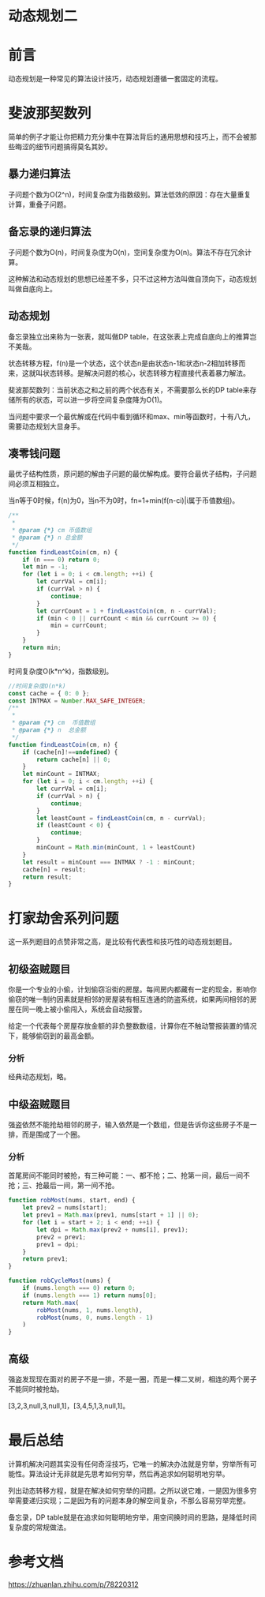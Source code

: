# 动态规划二

# 前言

动态规划是一种常见的算法设计技巧，动态规划遵循一套固定的流程。

# 斐波那契数列

简单的例子才能让你把精力充分集中在算法背后的通用思想和技巧上，而不会被那些晦涩的细节问题搞得莫名其妙。

## 暴力递归算法

子问题个数为O(2^n)，时间复杂度为指数级别。算法低效的原因：存在大量重复计算，重叠子问题。

## 备忘录的递归算法

子问题个数为O(n)，时间复杂度为O(n)，空间复杂度为O(n)。算法不存在冗余计算。

这种解法和动态规划的思想已经差不多，只不过这种方法叫做自顶向下，动态规划叫做自底向上。

## 动态规划

备忘录独立出来称为一张表，就叫做DP table，在这张表上完成自底向上的推算岂不美哉。

状态转移方程，f(n)是一个状态，这个状态n是由状态n-1和状态n-2相加转移而来，这就叫状态转移。是解决问题的核心，状态转移方程直接代表着暴力解法。

斐波那契数列：当前状态之和之前的两个状态有关，不需要那么长的DP table来存储所有的状态，可以进一步将空间复杂度降为O(1)。

当问题中要求一个最优解或在代码中看到循环和max、min等函数时，十有八九，需要动态规划大显身手。

## 凑零钱问题

最优子结构性质，原问题的解由子问题的最优解构成。要符合最优子结构，子问题间必须互相独立。

当n等于0时候，f(n)为0，当n不为0时，fn=1+min(f(n-ci)|i属于币值数组)。

```js
/**
 * 
 * @param {*} cm 币值数组
 * @param {*} n 总金额
 */
function findLeastCoin(cm, n) {
    if (n === 0) return 0;
    let min = -1;
    for (let i = 0; i < cm.length; ++i) {
        let currVal = cm[i];
        if (currVal > n) {
            continue;
        }
        let currCount = 1 + findLeastCoin(cm, n - currVal);
        if (min < 0 || currCount < min && currCount >= 0) {
            min = currCount;
        }
    }
    return min;
}
```

时间复杂度O(k*n^k)，指数级别。

```js
//时间复杂度O(n*k)
const cache = { 0: 0 };
const INTMAX = Number.MAX_SAFE_INTEGER;
/**
 * 
 * @param {*} cm  币值数组
 * @param {*} n  总金额
 */
function findLeastCoin(cm, n) {
    if (cache[n]!==undefined) {
        return cache[n] || 0;
    }
    let minCount = INTMAX;
    for (let i = 0; i < cm.length; ++i) {
        let currVal = cm[i];
        if (currVal > n) {
            continue;
        }
        let leastCount = findLeastCoin(cm, n - currVal);
        if (leastCount < 0) {
            continue;
        }
        minCount = Math.min(minCount, 1 + leastCount)
    }
    let result = minCount === INTMAX ? -1 : minCount;
    cache[n] = result;
    return result;
}
```

# 打家劫舍系列问题

这一系列题目的点赞非常之高，是比较有代表性和技巧性的动态规划题目。

## 初级盗贼题目

你是一个专业的小偷，计划偷窃沿街的房屋。每间房内都藏有一定的现金，影响你偷窃的唯一制约因素就是相邻的房屋装有相互连通的防盗系统，如果两间相邻的房屋在同一晚上被小偷闯入，系统会自动报警。

给定一个代表每个房屋存放金额的非负整数数组，计算你在不触动警报装置的情况下，能够偷窃到的最高金额。

### 分析

经典动态规划，略。

## 中级盗贼题目

强盗依然不能抢劫相邻的房子，输入依然是一个数组，但是告诉你这些房子不是一排，而是围成了一个圈。

### 分析

首尾房间不能同时被抢，有三种可能：一、都不抢；二、抢第一间，最后一间不抢；三、抢最后一间，第一间不抢。

```js
function robMost(nums, start, end) {
    let prev2 = nums[start];
    let prev1 = Math.max(prev1, nums[start + 1] || 0);
    for (let i = start + 2; i < end; ++i) {
        let dpi = Math.max(prev2 + nums[i], prev1);
        prev2 = prev1;
        prev1 = dpi;
    }
    return prev1;
}

function robCycleMost(nums) {
    if (nums.length === 0) return 0;
    if (nums.length === 1) return nums[0];
    return Math.max(
        robMost(nums, 1, nums.length),
        robMost(nums, 0, nums.length - 1)
    )
}
```

## 高级

强盗发现现在面对的房子不是一排，不是一圈，而是一棵二叉树，相连的两个房子不能同时被抢劫。

[3,2,3,null,3,null,1]，[3,4,5,1,3,null,1]。

# 最后总结

计算机解决问题其实没有任何奇淫技巧，它唯一的解决办法就是穷举，穷举所有可能性。算法设计无非就是先思考如何穷举，然后再追求如何聪明地穷举。

列出动态转移方程，就是在解决如何穷举的问题。之所以说它难，一是因为很多穷举需要递归实现；二是因为有的问题本身的解空间复杂，不那么容易穷举完整。

备忘录，DP table就是在追求如何聪明地穷举，用空间换时间的思路，是降低时间复杂度的常规做法。


# 参考文档

https://zhuanlan.zhihu.com/p/78220312